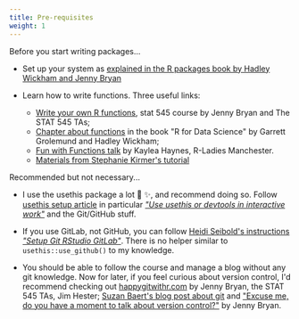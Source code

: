 ```yaml
---
title: Pre-requisites
weight: 1
---
```


Before you start writing packages...

* Set up your system as [explained in the R packages book by Hadley Wickham and Jenny Bryan](https://r-pkgs.org/setup.html)

* Learn how to write functions. Three useful links:
    * [Write your own R functions](https://stat545.com/functions-part1.html), stat 545 course by Jenny Bryan and The STAT 545 TAs;
    * [Chapter about functions](https://r4ds.had.co.nz/functions.html) in the book "R for Data Science" by Garrett Grolemund and Hadley Wickham;
    * [Fun with Functions talk](https://www.kaylea.co.uk/talk/funwithfunctions/) by Kaylea Haynes, R-Ladies Manchester.
    * [Materials from Stephanie Kirmer's tutorial](https://github.com/rladies-eastlansing/2021-rfunctions#writing-r-functions)    
    
Recommended but not necessary...
  
* I use the usethis package a lot :robot: :sparkles:, and recommend doing so. Follow [usethis setup article](https://usethis.r-lib.org/articles/articles/usethis-setup.html) in particular [_"Use usethis or devtools in interactive work"_](https://usethis.r-lib.org/articles/articles/usethis-setup.html#use-usethis-or-devtools-in-interactive-work-1) and the Git/GitHub stuff.

* If you use GitLab, not GitHub, you can follow [Heidi Seibold's instructions _"Setup Git RStudio GitLab"_](https://gitlab.com/HeidiSeibold/setup-git-rstudio-gitlab). There is no helper similar to `usethis::use_github()` to my knowledge.

* You should be able to follow the course and manage a blog without any git knowledge. Now for later, if you feel curious about version control, I'd recommend checking out [happygitwithr.com](https://happygitwithr.com/) by Jenny Bryan, the STAT 545 TAs, Jim Hester; [Suzan Baert's blog post about git](https://suzan.rbind.io/2018/03/reflections-4-months-of-github/) and ["Excuse me, do you have a moment to talk about version control?"](https://peerj.com/preprints/3159/) by Jenny Bryan.
 